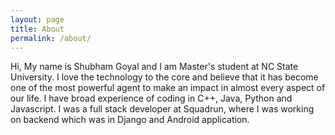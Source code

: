 ```yaml
---
layout: page
title: About
permalink: /about/
---
```


Hi, My name is Shubham Goyal and I am Master's student at NC State University. I love the technology to the core and believe that it has become one of the most powerful agent to make an impact in almost every aspect of our life.
I have broad experience of coding in C++, Java, Python and Javascript. I was a full stack developer at Squadrun, where I was working on backend which was in Django and Android application. 
